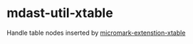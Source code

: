 # mdast-util-xtable

Handle table nodes inserted by [micromark-extenstion-xtable](https://github.com/TRIAEIOU/micromark-extension-xtable)
